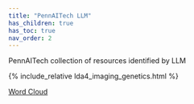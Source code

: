 ```yaml
---
title: "PennAITech LLM"
has_children: true
has_toc: true
nav_order: 2
---
```


PennAITech collection of resources identified by LLM

{% include_relative  lda4_imaging_genetics.html %}

[Word Cloud](docs/PennAITech_LLM/161_word_cloud.pdf)